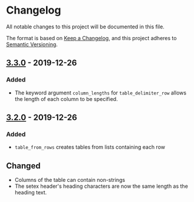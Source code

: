 # Changelog

All notable changes to this project will be documented in this file.

The format is based on [Keep a Changelog](https://keepachangelog.com/en/1.0.0/),
and this project adheres to [Semantic Versioning](https://semver.org/spec/v2.0.0.html).

## [3.3.0] - 2019-12-26

### Added

-   The keyword argument `column_lengths` for `table_delimiter_row` allows the
    length of each column to be specified.

## [3.2.0] - 2019-12-26

### Added

-   `table_from_rows` creates tables from lists containing each row

## Changed

-   Columns of the table can contain non-strings
-   The setex header's heading characters are now the same length as the heading text.

[3.3.0]: https://github.com/awesmubarak/gitget/compare/v3.2.0...v3.3.0
[3.2.0]: https://github.com/awesmubarak/gitget/releases/tag/v3.2.0
